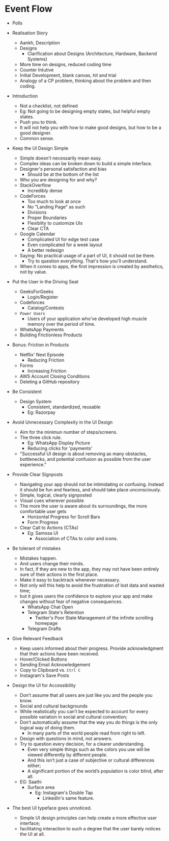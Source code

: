 # Event Flow

- Polls

- Realisation Story
  - Aankh, Description
  - Designs
    - Clarification about Designs (Architecture, Hardware, Backend Systems)
  - More time on designs, reduced coding time
  - Counter Intutive
  - Initial Development, blank canvas, hit and trial
  - Analogy of a CP problem, thinking about the problem and then coding.
  
- Introduction
  - Not a checklist, not defined
  - Eg: Not going to be designing empty states, but helpful empty states.
  - Push you to think.
  - It will not help you with how to make good designs, but how to be a good designer.
  - Common sense.
  
- Keep the UI Design Simple
  - Simple doesn't necessarily mean easy. 
  - Complex ideas can be broken down to build a simple interface.
  - Designer's personal satisfaction and bias 
    - Should be at the bottom of the list
  - Who you are designing for and why?
  - StackOverflow
    - Incredibly dense
  - CodeForces
    - Too much to look at once
    - No "Landing Page" as such
    - Divisions 
    - Proper Boundaries
    - Flexibilty to customize UIs
    - Clear CTA
  - Google Calendar
    - Complicated UI for edge test case
    - Even complicated for a week layout
    - A better redesign
  - Saying: No practical usage of a part of UI, it should not be there.
    - Try to question everything. That's how you'll understand.
  - When it comes to apps, the first impression is created by aesthetics, not by value.

- Put the User in the Driving Seat
  - GeeksForGeeks
    - Login/Register
  - Codeforces
    - Catalog/Contests
  - `Power Users`
    - Users of your application who've developed high muscle memory over the period of time.       
  - WhatsApp Payments
  - Building Frictionless Products

- Bonus: Friction in Products
  - Netflix' Next Episode
    - Reducing Friction 
  - Forms
    - Increasing Friction
  - AWS Account Closing Conditions
  - Deleting a GitHub repository

- Be Consistent
  - Design System
    - Consistent, standardized, reusable 
    - Eg: Razorpay

- Avoid Unnecessary Complexity in the UI Design
  - Aim for the minimun number of steps/screens.
  - The three click rule.
    - Eg: WhatsApp Display Picture
    - Reducing clicks for 'payments'
  - "Successful UI design is about removing as many obstacles, bottlenecks, and potential confusion as possible from the user experience."

- Provide Clear Signposts
  - Navigating your app should not be intimidating or confusing. Instead it should be fun and fearless, and should take place unconsciously.
  - Simple, logical, clearly signposted
  - Visual cues wherever possible
  - The more the user is aware about its surroundings, the more comfortable user gets
    - Horizontal Progress for Scroll Bars
    - Form Progress
  - Clear Call to Actions (CTAs)
    - Eg: Samosa UI
      - Association of CTAs to color and icons.

- Be tolerant of mistakes
  - Mistakes happen. 
  - And users change their minds. 
  - In fact, if they are new to the app, they may not have been entirely sure of their actions in the first place.    
  - Make it easy to backtrack whenever necessary. 
  - Not only will this help to avoid the frustration of lost data and wasted time;
  - but it gives users the confidence to explore your app and make changes without fear of negative consequences.
    - WhatsApp Chat Open
    - Telegram State's Retention
      - Twitter's Poor State Management of the infinite scrolling homepage 
    - Telegram Drafts

- Give Relevant Feedback
  - Keep users informed about their progress. Provide acknowledgment that their actions have been received. 
  - Hover/Clicked Buttons
  - Sending Email Acknowledgement
  - Copy to Clipboard vs. `Ctrl C`
  - Instagram's Save Posts

- Design the UI for Accessibility
  - Don’t assume that all users are just like you and the people you know. 
  - Social and cultural backgrounds
  - While realistically you can’t be expected to account for every possible variation in social and cultural convention;
  - Don’t automatically assume that the way you do things is the only logical way of doing them.
    - In many parts of the world people read from right to left.
  - Design with questions in mind, not answers. 
  - Try to question every decision, for a clearer understanding.
    - Even very simple things such as the colors you use will be viewed differently by different people. 
    - And this isn’t just a case of subjective or cultural differences either; 
    - A significant portion of the world’s population is color blind, after all. 
  - EG: Saathi
    - Surface area
      - Eg: Instagram's Double Tap
        - LinkedIn's same feature.   

- The best UI typeface goes unnoticed.
  - Simple UI design principles can help create a more effective user interface;
  -  facilitating interaction to such a degree that the user barely notices the UI at all.
